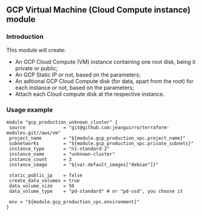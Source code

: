 ## GCP Virtual Machine (Cloud Compute instance) module

### Introduction

This module will create:
 - An GCP Cloud Compute (VM) instance containing one root disk, being it private or public;
 - An GCP Static IP or not, based on the parameters;
 - An aditional GCP Cloud Compute disk (for data, apart from the root) for each instance or not, based on the parameters;
 - Attach each Cloud compute disk at the respective instance.

### Usage example

 ```hcl
module "gcp_production_unknown_cluster" {
  source              = "git@github.com:jeanguirro/terraform-modules.git//aws/vm"
  project_name        = "${module.gcp_production_vpc.project_name}"
  subnetworks         = "${module.gcp_production_vpc.private_subnets}"
  instance_type       = "n1-standard-2"
  instance_name       = "unknown-cluster"
  instance_count      = 3
  instance_image      = "${var.default_images["debian"]}"
  
  static_public_ip    = false
  create_data_volumes = true
  data_volume_size    = 50
  data_volume_type    = "pd-standard" # or "pd-ssd", you choose it

  env = "${module.gcp_production_vpc.environment}"
}
```
